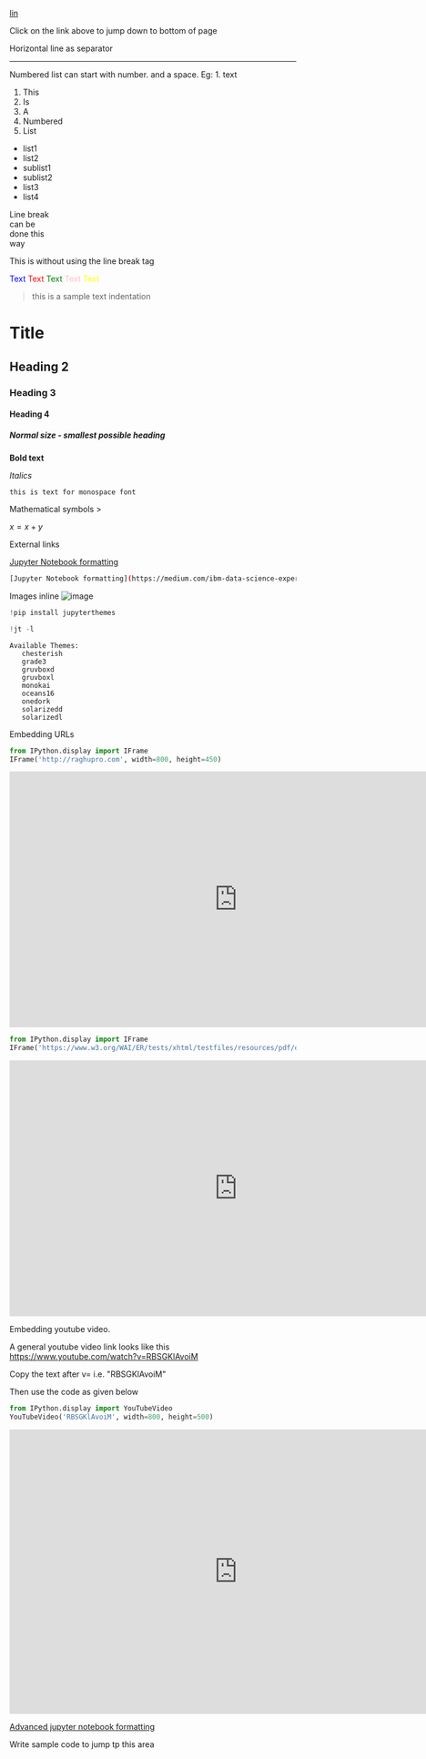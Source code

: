 [lin](#section2)

Click on the link above to jump down to bottom of page

Horizontal line as separator
***


Numbered list can start with number. and a space. Eg: 1. text

1. This
2. Is
3. A
4. Numbered
5. List

- list1
- list2
 - sublist1
 - sublist2
- list3
- list4

Line break<br>
can be<br>
done this<br>
way

This is without
using the 
line break tag

<font color=blue>Text</font>
<font color=red>Text</font>
<font color=green>Text</font>
<font color=pink>Text</font>
<font color=yellow>Text</font>

> this is a sample text indentation

# Title
## Heading 2
### Heading 3
#### Heading 4
##### Normal size - smallest possible heading

__Bold text__

_Italics_

`this is text for monospace font`

Mathematical symbols $>$

$x = x + y$


External links

[Jupyter Notebook formatting](https://medium.com/ibm-data-science-experience/markdown-for-jupyter-notebooks-cheatsheet-386c05aeebed)

```bash
[Jupyter Notebook formatting](https://medium.com/ibm-data-science-experience/markdown-for-jupyter-notebooks-cheatsheet-386c05aeebed)
```

Images inline
![image](https://imgbbb.com/images/2019/12/18/Screenshot-2019-12-18-at-12.55.36-PM.png)



```python
!pip install jupyterthemes
```


```python
!jt -l
```

    Available Themes: 
       chesterish
       grade3
       gruvboxd
       gruvboxl
       monokai
       oceans16
       onedork
       solarizedd
       solarizedl


Embedding URLs


```python
from IPython.display import IFrame
IFrame('http://raghupro.com', width=800, height=450)
```





<iframe
    width="800"
    height="450"
    src="http://raghupro.com"
    frameborder="0"
    allowfullscreen
></iframe>





```python
from IPython.display import IFrame
IFrame('https://www.w3.org/WAI/ER/tests/xhtml/testfiles/resources/pdf/dummy.pdf', width=800, height=450)
```





<iframe
    width="800"
    height="450"
    src="https://www.w3.org/WAI/ER/tests/xhtml/testfiles/resources/pdf/dummy.pdf"
    frameborder="0"
    allowfullscreen
></iframe>




Embedding youtube video. 

A general youtube video link looks like this
https://www.youtube.com/watch?v=RBSGKlAvoiM

Copy the text after v= i.e. "RBSGKlAvoiM"

Then use the code as given below


```python
from IPython.display import YouTubeVideo
YouTubeVideo('RBSGKlAvoiM', width=800, height=500)
```





<iframe
    width="800"
    height="500"
    src="https://www.youtube.com/embed/RBSGKlAvoiM"
    frameborder="0"
    allowfullscreen
></iframe>




[Advanced jupyter notebook formatting](https://towardsdatascience.com/bringing-the-best-out-of-jupyter-notebooks-for-data-science-f0871519ca29)

<a id="section2"></a>

Write sample code to jump tp this area


